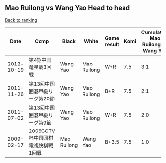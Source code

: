 ## Mao Ruilong vs Wang Yao Head to head

[Back to ranking](../../index.md)




| **Date** | **Comp** | **Black** | **White** | **Game result** | **Komi** | **Cumulative Mao Ruilong vs Wang Yao** | **Mao Ruilong streak** | **Wang Yao streak** | 
| --- | --- | --- | --- | --- | --- | --- | --- | --- |
| 2012-10-19 | 第4期中国竜星戦3回戦 | Wang Yao | Mao Ruilong | W+R | 7.5 | 3:1 | 1 | 0 | 
| 2011-11-26 | 第13回中国囲碁甲級リーグ第20節 | Wang Yao | Mao Ruilong | B+R | 7.5 | 2:1 | 0 | 1 | 
| 2011-07-02 | 第13回中国囲碁甲級リーグ第9節 | Wang Yao | Mao Ruilong | W+R | 7.5 | 2:0 | 2 | 0 | 
| 2009-02-17 | 2009CCTV杯中国囲棋電視快棋戦1回戦 | Mao Ruilong | Wang Yao | B+3.5 | 7.5 | 1:0 | 1 | 0 |





